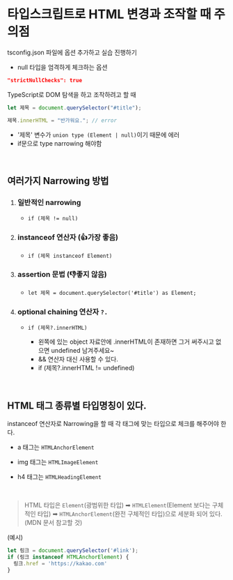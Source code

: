 # 타입스크립트로 HTML 변경과 조작할 때 주의점

tsconfig.json 파일에 옵션 추가하고 실습 진행하기

- null 타입을 엄격하게 체크하는 옵션

```json
"strictNullChecks": true
```

TypeScript로 DOM 탐색을 하고 조작하려고 할 때

```typescript
let 제목 = document.querySelector("#title");

제목.innerHTML = "반가워요."; // error
```

- '제목' 변수가 `union type (Element | null)`이기 때문에 에러
- if문으로 type narrowing 해야함

<br>

## 여러가지 Narrowing 방법

  1. ### 일반적인 narrowing 
      - `if (제목 != null)`
  2. ### instanceof 연산자 (👍가장 좋음)
      - `if (제목 instanceof Element)`
  3. ### assertion 문법 (👎좋지 않음)
      - `let 제목 = document.querySelector('#title') as Element;`
  4. ### optional chaining 연산자 `?.`
      - `if (제목?.innerHTML)`
      
        - 왼쪽에 있는 object 자료안에 .innerHTML이 존재하면 그거 써주시고 없으면 undefined 남겨주세요~
        - && 연산자 대신 사용할 수 있다.
        - if (제목?.innerHTML != undefined)

<br>

## HTML 태그 종류별 타입명칭이 있다.
instanceof 연산자로 Narrowing을 할 때 각 태그에 맞는 타입으로 체크를 해주어야 한다.

- a 태그는 `HTMLAnchorElement`

- img 태그는 `HTMLImageElement`

- h4 태그는 `HTMLHeadingElement`

<br>

> HTML 타입은 `Element`(광범위한 타입) ➡ `HTMLElement`(Element 보다는 구체적인 타입) ➡ `HTMLAnchorElement`(완전 구체적인 타입)으로 세분화 되어 있다. (MDN 문서 참고할 것)

(예시)
```typescript
let 링크 = document.querySelector('#link');
if (링크 instanceof HTMLAnchorElement) {
  링크.href = 'https://kakao.com'
}
```